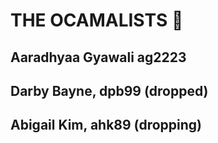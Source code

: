 # THE OCAMALISTS 🐫
## Aaradhyaa Gyawali ag2223
## Darby Bayne, dpb99 (dropped)
## Abigail Kim, ahk89  (dropping)
